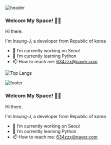 ![header](https://capsule-render.vercel.app/api?type=waving&color=7F7FD5&text=%20Insung-J%20%20&height=200&fontSize=90&fontColor=ffffff)

### Welcom **My Space!** 👋👋

Hi there.

I'm Insung-J, a developer from Republic of korea
- 🔭 I’m currently working on Seoul
- 🌱 I’m currently learning Python
- 📫 How to reach me: 634zzx@naver.com

![Top Langs](https://github-readme-stats.vercel.app/api/top-langs/?username=Insung-J&layout=compact)

![footer](https://capsule-render.vercel.app/api?section=footer&type=waving&color=7F7FD5)

### Welcom **My Space!** 👋👋

Hi there.

I'm Insung-J, a developer from Republic of korea
- 🔭 I’m currently working on Seoul
- 🌱 I’m currently learning Python
- 📫 How to reach me: 634zzx@naver.com
<!--
**Insung-J/Insung-J** is a ✨ _special_ ✨ repository because its `README.md` (this file) appears on your GitHub profile.

Here are some ideas to get you started:


- 🌱 I’m currently learning Python
- 👯 I’m looking to collaborate on ...
- 🤔 I’m looking for help with ...
- 💬 Ask me about ...
- 📫 How to reach me: ...
- 😄 Pronouns: ...
- ⚡ Fun fact: ...
-->
